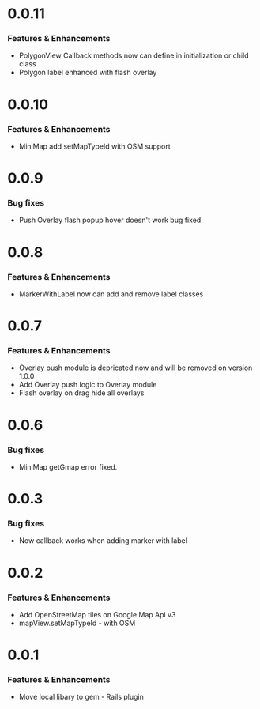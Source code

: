 # 0.0.11

### Features & Enhancements
* PolygonView Callback methods now can define in initialization or child class
* Polygon label enhanced with flash overlay

# 0.0.10

### Features & Enhancements
* MiniMap add setMapTypeId with OSM support


# 0.0.9

### Bug fixes
* Push Overlay flash popup hover doesn't work bug fixed

# 0.0.8

### Features & Enhancements
* MarkerWithLabel now can add and remove label classes


# 0.0.7

### Features & Enhancements
* Overlay push module is depricated now and will be removed on version 1.0.0
* Add Overlay push logic to Overlay module
* Flash overlay on drag hide all overlays

# 0.0.6

### Bug fixes
* MiniMap getGmap error fixed.

# 0.0.3

### Bug fixes
* Now callback works when adding marker with label

# 0.0.2

### Features & Enhancements

* Add OpenStreetMap tiles on Google Map Api v3
* mapView.setMapTypeId - with OSM


# 0.0.1

### Features & Enhancements

* Move local libary to gem - Rails plugin